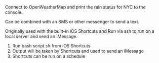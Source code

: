 Connect to OpenWeatherMap and print the rain status for NYC to the console. 

Can be combined with an SMS or other messenger to send a text. 

Originally used with the built-in iOS Shortcuts and Run via ssh to run on a local server and send an iMessage. 
1. Run bash script.sh from iOS Shortcuts
2. Output will be taken by Shortcuts and used to send an iMessage
3. Shortcuts can be run on a schedule
